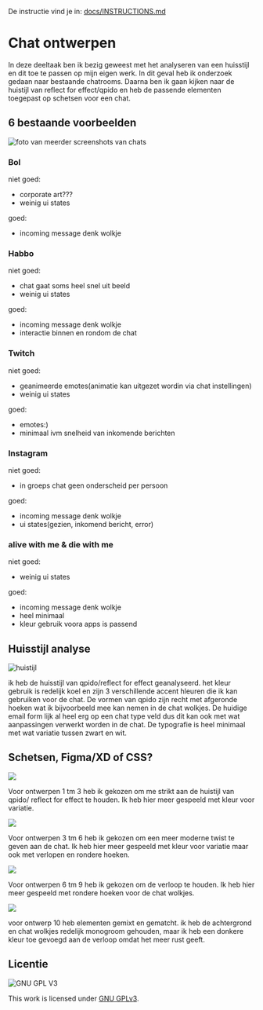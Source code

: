 De instructie vind je in: [docs/INSTRUCTIONS.md](docs/INSTRUCTIONS.md)

# Chat ontwerpen
In deze deeltaak ben ik bezig geweest met het analyseren van een huisstijl en dit toe te passen op mijn eigen werk. In dit geval heb ik onderzoek gedaan naar bestaande chatrooms. Daarna ben ik gaan kijken naar de huistijl van reflect for effect/qpido en heb de passende elementen toegepast op schetsen voor een chat.


## 6 bestaande voorbeelden
![foto van meerder screenshots van chats](https://github.com/NBadeloe/connecting-people-chat-ontwerpen/blob/main/miro.PNG)


### Bol
niet goed:
- corporate art???
- weinig ui states

goed:
- incoming message denk wolkje

### Habbo
niet goed:
- chat gaat soms heel snel uit beeld
- weinig ui states

goed:
- incoming message denk wolkje
- interactie binnen en rondom de chat

### Twitch
niet goed:
- geanimeerde emotes(animatie kan uitgezet wordin via chat instellingen)
- weinig ui states

goed:
- emotes:)
- minimaal ivm snelheid van inkomende berichten

### Instagram
niet goed:
- in groeps chat geen onderscheid per persoon

goed:
- incoming message denk wolkje
- ui states(gezien, inkomend bericht, error)


### alive with me & die with me
niet goed:
- weinig ui states

goed:
- incoming message denk wolkje
- heel minimaal
- kleur gebruik voora apps is passend

## Huisstijl analyse 
![huistijl](https://github.com/NBadeloe/connecting-people-chat-ontwerpen/blob/main/huisstijl.PNG)

 ik heb de huisstijl van qpido/reflect for effect geanalyseerd. het kleur gebruik is redelijk koel en zijn 3 verschillende accent hleuren die ik kan gebruiken voor de chat. De vormen van qpido zijn recht met afgeronde hoeken wat ik bijvoorbeeld mee kan nemen in de chat wolkjes. De huidige email form lijk al heel erg op een chat type veld dus dit kan ook met wat aanpassingen verwerkt worden in de chat. De typografie is heel minimaal met wat variatie tussen zwart en wit.

## Schetsen, Figma/XD of CSS?
![](https://github.com/NBadeloe/connecting-people-chat-ontwerpen/blob/main/1%20tm%203.PNG)

Voor ontwerpen 1 tm 3 heb ik gekozen om me strikt aan de huistijl van qpido/ reflect for effect te houden. Ik heb hier meer gespeeld met kleur voor variatie.

![](https://github.com/NBadeloe/connecting-people-chat-ontwerpen/blob/main/3%20tm%206.PNG)

Voor ontwerpen 3 tm 6 heb ik gekozen om een meer moderne twist te geven aan de chat. Ik heb hier meer gespeeld met kleur voor variatie maar ook met verlopen en rondere hoeken.

![](https://github.com/NBadeloe/connecting-people-chat-ontwerpen/blob/main/3%20tm%206.PNG)

Voor ontwerpen 6 tm 9 heb ik gekozen om de verloop te houden. Ik heb hier meer gespeeld met rondere hoeken voor de chat wolkjes.

![](https://github.com/NBadeloe/connecting-people-chat-ontwerpen/blob/main/10.PNG)

voor ontwerp 10 heb elementen gemixt en gematcht. ik heb de achtergrond en chat wolkjes redelijk monogroom gehouden, maar ik heb een donkere kleur toe gevoegd aan de verloop omdat het meer rust geeft. 

## Licentie

![GNU GPL V3](https://www.gnu.org/graphics/gplv3-127x51.png)

This work is licensed under [GNU GPLv3](./LICENSE).
